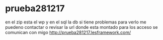 # prueba281217

en el zip esta el wp y en el sql la db si tiene problemas para verlo me puedeno contactar o revisar la url donde esta montado para los acceso se comunican con migo http://prueba281217.lesframework.com/
